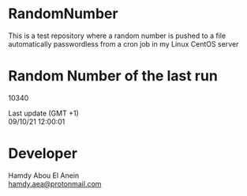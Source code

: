 # RandomNumber    
This is a test repository where a random number is pushed to a file automatically passwordless from a cron job in my Linux CentOS server    
# Random Number of the last run   
10340
      
Last update (GMT +1)    
09/10/21 12:00:01
# Developer    
Hamdy Abou El Anein   
hamdy.aea@protonmail.com
